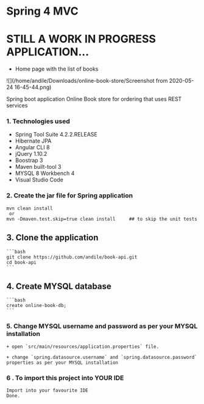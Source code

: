 Spring 4 MVC 
===============================
# STILL A WORK IN PROGRESS APPLICATION...

- Home page with the list of books

![](/home/andile/Downloads/online-book-store/Screenshot from 2020-05-24 16-45-44.png)

 Spring boot application Online Book store for ordering that uses REST services 
 
### 1. Technologies used

* Spring Tool Suite 4.2.2.RELEASE
* Hibernate JPA 
* Angular CLI 8
* jQuery 1.10.2
* Boostrap 3
* Maven built-tool 3
* MYSQL 8 Workbench 4
* Visual Studio Code

### 2. Create the jar file for Spring application
```
mvn clean install  
 or 
mvn -Dmaven.test.skip=true clean install     ## to skip the unit tests

```

## 3. **Clone the application**

	```bash
	git clone https://github.com/andile/book-api.git
	cd book-api
	```

## 4. **Create MYSQL database**

	```bash
	create online-book-db;
	```

### 5. **Change MYSQL username and password as per your MYSQL installation**

	+ open `src/main/resources/application.properties` file.

	+ change `spring.datasource.username` and `spring.datasource.password` properties as per your MYSQL installation
	
### 6 . To import this project into YOUR IDE
 ```
 Import into your favourite IDE
 Done.
```

